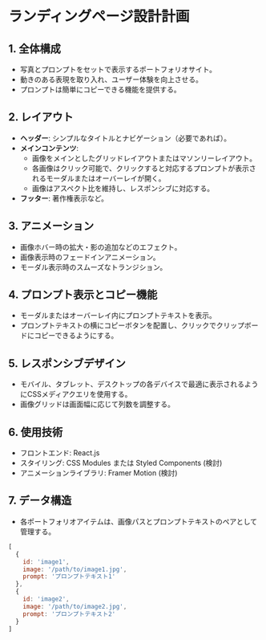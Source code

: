 # ランディングページ設計計画

## 1. 全体構成

- 写真とプロンプトをセットで表示するポートフォリオサイト。
- 動きのある表現を取り入れ、ユーザー体験を向上させる。
- プロンプトは簡単にコピーできる機能を提供する。

## 2. レイアウト

- **ヘッダー**: シンプルなタイトルとナビゲーション（必要であれば）。
- **メインコンテンツ**: 
    - 画像をメインとしたグリッドレイアウトまたはマソンリーレイアウト。
    - 各画像はクリック可能で、クリックすると対応するプロンプトが表示されるモーダルまたはオーバーレイが開く。
    - 画像はアスペクト比を維持し、レスポンシブに対応する。
- **フッター**: 著作権表示など。

## 3. アニメーション

- 画像ホバー時の拡大・影の追加などのエフェクト。
- 画像表示時のフェードインアニメーション。
- モーダル表示時のスムーズなトランジション。

## 4. プロンプト表示とコピー機能

- モーダルまたはオーバーレイ内にプロンプトテキストを表示。
- プロンプトテキストの横にコピーボタンを配置し、クリックでクリップボードにコピーできるようにする。

## 5. レスポンシブデザイン

- モバイル、タブレット、デスクトップの各デバイスで最適に表示されるようにCSSメディアクエリを使用する。
- 画像グリッドは画面幅に応じて列数を調整する。

## 6. 使用技術

- フロントエンド: React.js
- スタイリング: CSS Modules または Styled Components (検討)
- アニメーションライブラリ: Framer Motion (検討)

## 7. データ構造

- 各ポートフォリオアイテムは、画像パスとプロンプトテキストのペアとして管理する。

```javascript
[
  {
    id: 'image1',
    image: '/path/to/image1.jpg',
    prompt: 'プロンプトテキスト1'
  },
  {
    id: 'image2',
    image: '/path/to/image2.jpg',
    prompt: 'プロンプトテキスト2'
  }
]
```


